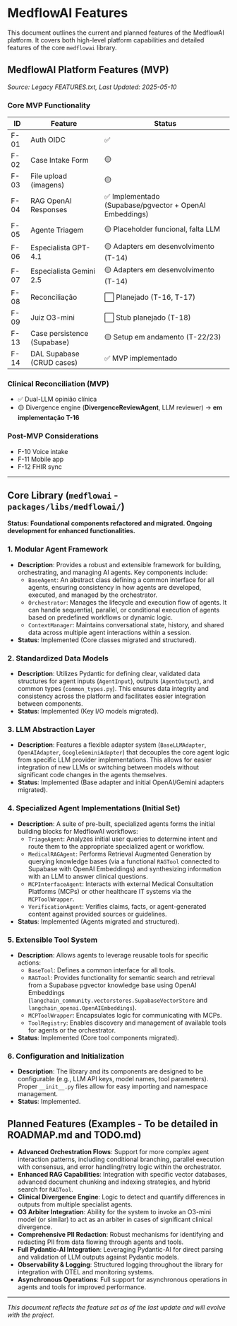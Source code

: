 # MedflowAI Features

This document outlines the current and planned features of the MedflowAI platform. It covers both high-level platform capabilities and detailed features of the core `medflowai` library.

## MedflowAI Platform Features (MVP)
_Source: Legacy FEATURES.txt, Last Updated: 2025-05-10_

### Core MVP Functionality

| ID   | Feature                 | Status |
|------|-------------------------|--------|
| F-01 | Auth OIDC               | ✅     |
| F-02 | Case Intake Form        | 🟡     |
| F-03 | File upload (imagens)   | 🟡     |
| F-04 | RAG OpenAI Responses    | ✅ Implementado (Supabase/pgvector + OpenAI Embeddings) |
| F-05 | Agente Triagem          | 🟡 Placeholder funcional, falta LLM |
| F-06 | Especialista GPT-4.1    | 🟡 Adapters em desenvolvimento (T-14) |
| F-07 | Especialista Gemini 2.5 | 🟡 Adapters em desenvolvimento (T-14) |
| F-08 | Reconciliação           | ⬜️ Planejado (T-16, T-17) |
| F-09 | Juiz O3-mini            | ⬜️ Stub planejado (T-18) |
| F-13 | Case persistence (Supabase) | 🟡 Setup em andamento (T-22/23) |
| F-14 | DAL Supabase (CRUD cases) | ✅ MVP implementado |

### Clinical Reconciliation (MVP)

- ✅ Dual-LLM opinião clínica
- 🟡 Divergence engine (**DivergenceReviewAgent**, LLM reviewer) → **em implementação T-16**

### Post-MVP Considerations

- F-10 Voice intake
- F-11 Mobile app
- F-12 FHIR sync

---

## Core Library (`medflowai` - `packages/libs/medflowai/`)

**Status: Foundational components refactored and migrated. Ongoing development for enhanced functionalities.**

### 1. Modular Agent Framework
*   **Description**: Provides a robust and extensible framework for building, orchestrating, and managing AI agents. Key components include:
    *   `BaseAgent`: An abstract class defining a common interface for all agents, ensuring consistency in how agents are developed, executed, and managed by the orchestrator.
    *   `Orchestrator`: Manages the lifecycle and execution flow of agents. It can handle sequential, parallel, or conditional execution of agents based on predefined workflows or dynamic logic.
    *   `ContextManager`: Maintains conversational state, history, and shared data across multiple agent interactions within a session.
*   **Status**: Implemented (Core classes migrated and structured).

### 2. Standardized Data Models
*   **Description**: Utilizes Pydantic for defining clear, validated data structures for agent inputs (`AgentInput`), outputs (`AgentOutput`), and common types (`common_types.py`). This ensures data integrity and consistency across the platform and facilitates easier integration between components.
*   **Status**: Implemented (Key I/O models migrated).

### 3. LLM Abstraction Layer
*   **Description**: Features a flexible adapter system (`BaseLLMAdapter`, `OpenAIAdapter`, `GoogleGeminiAdapter`) that decouples the core agent logic from specific LLM provider implementations. This allows for easier integration of new LLMs or switching between models without significant code changes in the agents themselves.
*   **Status**: Implemented (Base adapter and initial OpenAI/Gemini adapters migrated).

### 4. Specialized Agent Implementations (Initial Set)
*   **Description**: A suite of pre-built, specialized agents forms the initial building blocks for MedflowAI workflows:
    *   `TriageAgent`: Analyzes initial user queries to determine intent and route them to the appropriate specialized agent or workflow.
    *   `MedicalRAGAgent`: Performs Retrieval Augmented Generation by querying knowledge bases (via a functional `RAGTool` connected to Supabase with OpenAI Embeddings) and synthesizing information with an LLM to answer clinical questions.
    *   `MCPInterfaceAgent`: Interacts with external Medical Consultation Platforms (MCPs) or other healthcare IT systems via the `MCPToolWrapper`.
    *   `VerificationAgent`: Verifies claims, facts, or agent-generated content against provided sources or guidelines.
*   **Status**: Implemented (Agents migrated and structured).

### 5. Extensible Tool System
*   **Description**: Allows agents to leverage reusable tools for specific actions:
    *   `BaseTool`: Defines a common interface for all tools.
    *   `RAGTool`: Provides functionality for semantic search and retrieval from a Supabase pgvector knowledge base using OpenAI Embeddings (`langchain_community.vectorstores.SupabaseVectorStore` and `langchain_openai.OpenAIEmbeddings`).
    *   `MCPToolWrapper`: Encapsulates logic for communicating with MCPs.
    *   `ToolRegistry`: Enables discovery and management of available tools for agents or the orchestrator.
*   **Status**: Implemented (Core tool components migrated).

### 6. Configuration and Initialization
*   **Description**: The library and its components are designed to be configurable (e.g., LLM API keys, model names, tool parameters). Proper `__init__.py` files allow for easy importing and namespace management.
*   **Status**: Implemented.

## Planned Features (Examples - To be detailed in ROADMAP.md and TODO.md)

*   **Advanced Orchestration Flows**: Support for more complex agent interaction patterns, including conditional branching, parallel execution with consensus, and error handling/retry logic within the orchestrator.
*   **Enhanced RAG Capabilities**: Integration with specific vector databases, advanced document chunking and indexing strategies, and hybrid search for `RAGTool`.
*   **Clinical Divergence Engine**: Logic to detect and quantify differences in outputs from multiple specialist agents.
*   **O3 Arbiter Integration**: Ability for the system to invoke an O3-mini model (or similar) to act as an arbiter in cases of significant clinical divergence.
*   **Comprehensive PII Redaction**: Robust mechanisms for identifying and redacting PII from data flowing through agents and tools.
*   **Full Pydantic-AI Integration**: Leveraging Pydantic-AI for direct parsing and validation of LLM outputs against Pydantic models.
*   **Observability & Logging**: Structured logging throughout the library for integration with OTEL and monitoring systems.
*   **Asynchronous Operations**: Full support for asynchronous operations in agents and tools for improved performance.

---
*This document reflects the feature set as of the last update and will evolve with the project.*
